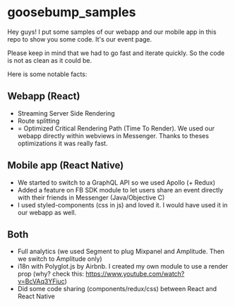 # goosebump_samples

Hey guys! I put some samples of our webapp and our mobile app in this repo to show you some code. It's our event page.

Please keep in mind that we had to go fast and iterate quickly. So the code is not as clean as it could be.

Here is some notable facts:

## Webapp (React)
- Streaming Server Side Rendering
- Route splitting
- = Optimized Critical Rendering Path (Time To Render). We used our webapp directly within webviews in Messenger. Thanks to theses optimizations it was really fast.

## Mobile app (React Native)
- We started to switch to a GraphQL API so we used Apollo (+ Redux)
- Added a feature on FB SDK module to let users share an event directly with their friends in Messenger (Java/Objective C)
- I used styled-components (css in js) and loved it. I would have used it in our webapp as well.

## Both
- Full analytics (we used Segment to plug Mixpanel and Amplitude. Then we switch to Amplitude only)
- i18n with Polyglot.js by Airbnb. I created my own module to use a render prop (why? check this: https://www.youtube.com/watch?v=BcVAq3YFiuc)
- Did some code sharing (components/redux/css) between React and React Native
